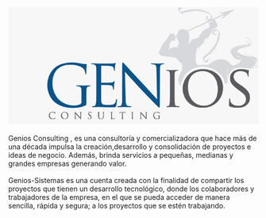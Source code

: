 ![alt text](https://raw.githubusercontent.com/Genios-Sistemas/Genios-Sistemas/main/WhatsApp%20Image%202021-12-01%20at%2010.10.14.jpeg)<br/><br/>
Genios Consulting , es una consultoría y comercializadora que hace más de una década impulsa la creación,desarrollo y consolidación de proyectos e ideas de negocio.
Además, brinda servicios a pequeñas, medianas y grandes empresas  generando valor.<br/><br/>
Genios-Sistemas es una cuenta creada con la finalidad de compartir los proyectos que tienen un desarrollo tecnológico, donde los colaboradores y trabajadores de la empresa, en el que se pueda acceder de manera sencilla, rápida y segura; a los proyectos que se estén trabajando.
